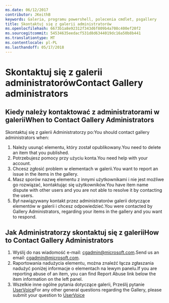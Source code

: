 ```yaml
---
ms.date: 06/12/2017
contributor: JKeithB
keywords: Galeria, programu powershell, polecenia cmdlet, psgallery
title: Skontaktuj się z galerii administratorów
ms.openlocfilehash: 6673b1a8e92312f343d6f809b4a708c400ef20f2
ms.sourcegitcommit: 54534635eedacf531d8d6344019dc16a50b8b441
ms.translationtype: MT
ms.contentlocale: pl-PL
ms.lasthandoff: 05/17/2018
---
```

# <a name="contact-gallery-administrators"></a><span data-ttu-id="cff3f-103">Skontaktuj się z galerii administratorów</span><span class="sxs-lookup"><span data-stu-id="cff3f-103">Contact Gallery administrators</span></span>

## <a name="when-to-contact-gallery-administrators"></a><span data-ttu-id="cff3f-104">Kiedy należy kontaktować z administratorami w galerii</span><span class="sxs-lookup"><span data-stu-id="cff3f-104">When to Contact Gallery Administrators</span></span>

<span data-ttu-id="cff3f-105">Skontaktuj się z galerii Administratorzy po:</span><span class="sxs-lookup"><span data-stu-id="cff3f-105">You should contact gallery administrators when:</span></span>

1. <span data-ttu-id="cff3f-106">Należy usunąć elementu, który został opublikowany.</span><span class="sxs-lookup"><span data-stu-id="cff3f-106">You need to delete an item that you published.</span></span>
2. <span data-ttu-id="cff3f-107">Potrzebujesz pomocy przy użyciu konta.</span><span class="sxs-lookup"><span data-stu-id="cff3f-107">You need help with your account.</span></span>
3. <span data-ttu-id="cff3f-108">Chcesz zgłosić problem w elementach w galerii.</span><span class="sxs-lookup"><span data-stu-id="cff3f-108">You want to report an issue in the items in the gallery.</span></span>
4. <span data-ttu-id="cff3f-109">Masz sporów nazwę elementu z innymi użytkownikami i nie jest możliwe go rozwiązać, kontaktując się użytkowników.</span><span class="sxs-lookup"><span data-stu-id="cff3f-109">You have item name dispute with other users and you are not able to resolve it by contacting the users.</span></span>
5. <span data-ttu-id="cff3f-110">Był nawiązywany kontakt przez administratorów galerii dotyczące elementów w galerii i chcesz odpowiedzieć.</span><span class="sxs-lookup"><span data-stu-id="cff3f-110">You were contacted by Gallery Administrators, regarding your items in the gallery and you want to respond.</span></span>

## <a name="how-to-contact-gallery-administrators"></a><span data-ttu-id="cff3f-111">Jak Administratorzy skontaktuj się z galerii</span><span class="sxs-lookup"><span data-stu-id="cff3f-111">How to Contact Gallery Administrators</span></span>

1. <span data-ttu-id="cff3f-112">Wyślij do nas wiadomość e-mail: cgadmin@microsoft.com.</span><span class="sxs-lookup"><span data-stu-id="cff3f-112">Send us an email: cgadmin@microsoft.com.</span></span>
2. <span data-ttu-id="cff3f-113">Raportowania nadużycia elementu, można znaleźć łącza zgłaszania nadużyć poniżej informacje o elementach na lewym panelu.</span><span class="sxs-lookup"><span data-stu-id="cff3f-113">If you are reporting abuse of an item, you can find Report Abuse link below the item information on the left panel.</span></span>
3. <span data-ttu-id="cff3f-114">Wszelkie inne ogólne pytania dotyczące galerii, Prześlij pytanie [UserVoice](http://windowsserver.uservoice.com/forums/301869-powershell)</span><span class="sxs-lookup"><span data-stu-id="cff3f-114">For any other general questions regarding the Gallery, please submit your question to [UserVoice](http://windowsserver.uservoice.com/forums/301869-powershell)</span></span>